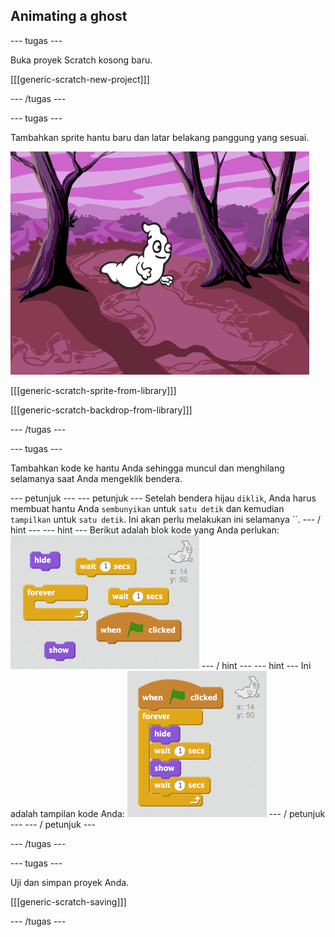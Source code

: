 ## Animating a ghost

\--- tugas \---

Buka proyek Scratch kosong baru.

[[[generic-scratch-new-project]]]

\--- /tugas \---

\--- tugas \---

Tambahkan sprite hantu baru dan latar belakang panggung yang sesuai.

![tangkapan layar](images/ghost-ghost.png)

[[[generic-scratch-sprite-from-library]]]

[[[generic-scratch-backdrop-from-library]]]

\--- /tugas \---

\--- tugas \---

Tambahkan kode ke hantu Anda sehingga muncul dan menghilang selamanya saat Anda mengeklik bendera.

\--- petunjuk \--- \--- petunjuk \--- Setelah bendera hijau `diklik`, Anda harus membuat hantu Anda `sembunyikan` untuk `satu detik` dan kemudian `tampilkan` untuk `satu detik`. Ini akan perlu melakukan ini selamanya ``. \--- / hint \--- \--- hint \--- Berikut adalah blok kode yang Anda perlukan: ![screenshot](images/ghost-appear-blocks.png) \--- / hint \--- \--- hint \--- Ini adalah tampilan kode Anda: ![screenshot](images/ghost-appear-code.png) \--- / petunjuk \--- \--- / petunjuk \---

\--- /tugas \---

\--- tugas \---

Uji dan simpan proyek Anda.

[[[generic-scratch-saving]]]

\--- /tugas \---